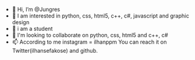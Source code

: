 - 👋 Hi, I’m @Jungres
- 👀 I am interested in python, css, html5, c++, c#, javascript and graphic design
- 🌱 i am a student
- 💞️ I'm looking to collaborate on python, css, html5 and c++, c#
- 📫 According to me
      instagram = ilhanppm
      You can reach it on Twitter(ilhansefakose) and github.

<!---
Jungres/Jungres is a ✨ special ✨ repository because its `README.md` (this file) appears on your GitHub profile.
You can click the Preview link to take a look at your changes.
--->
